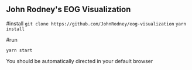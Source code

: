 ## John Rodney's EOG Visualization

#install
`git clone https://github.com/JohnRodney/eog-visualization`
`yarn install`

#run

`yarn start`

You should be automatically directed in your default browser
